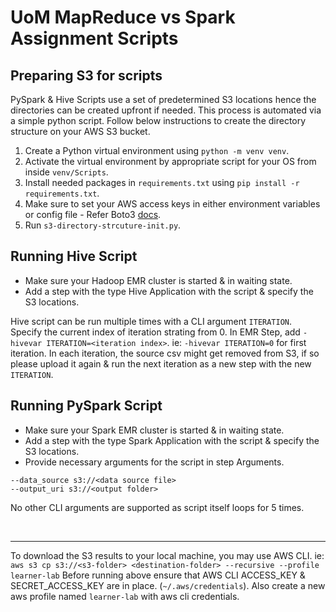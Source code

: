 # UoM MapReduce vs Spark Assignment Scripts

## Preparing S3 for scripts

PySpark & Hive Scripts use a set of predetermined S3 locations hence the directories can be created upfront if needed. This process is automated via a simple python script. Follow below instructions to create the directory structure on your AWS S3 bucket.

1. Create a Python virtual environment using `python -m venv venv`.
2. Activate the virtual environment by appropriate script for your OS from inside `venv/Scripts`.
3. Install needed packages in `requirements.txt` using `pip install -r requirements.txt`.
4. Make sure to set your AWS access keys in either environment variables or config file - Refer Boto3 [docs](https://boto3.amazonaws.com/v1/documentation/api/latest/guide/configuration.html#using-environment-variables).
5. Run `s3-directory-strcuture-init.py`.

## Running Hive Script

- Make sure your Hadoop EMR cluster is started & in waiting state.
- Add a step with the type Hive Application with the script & specify the S3 locations.

Hive script can be run multiple times with a CLI argument `ITERATION`. Specify the current index of iteration strating from 0. In EMR Step, add `-hivevar ITERATION=<iteration index>`. ie: `-hivevar ITERATION=0` for first iteration.
In each iteration, the source csv might get removed from S3, if so please upload it again & run the next iteration as a new step with the new `ITERATION`.

## Running PySpark Script

- Make sure your Spark EMR cluster is started & in waiting state.
- Add a step with the type Spark Application with the script & specify the S3 locations.
- Provide necessary arguments for the script in step Arguments.

```
--data_source s3://<data source file>
--output_uri s3://<output folder> 
```

No other CLI arguments are supported as script itself loops for 5 times.

</br>

---

To download the S3 results to your local machine, you may use AWS CLI.
ie: `aws s3 cp s3://<s3-folder> <destination-folder> --recursive --profile learner-lab`
Before running above ensure that AWS CLI ACCESS_KEY & SECRET_ACCESS_KEY are in place. (`~/.aws/credentials`). Also create a new aws profile named `learner-lab` with aws cli credentials.
